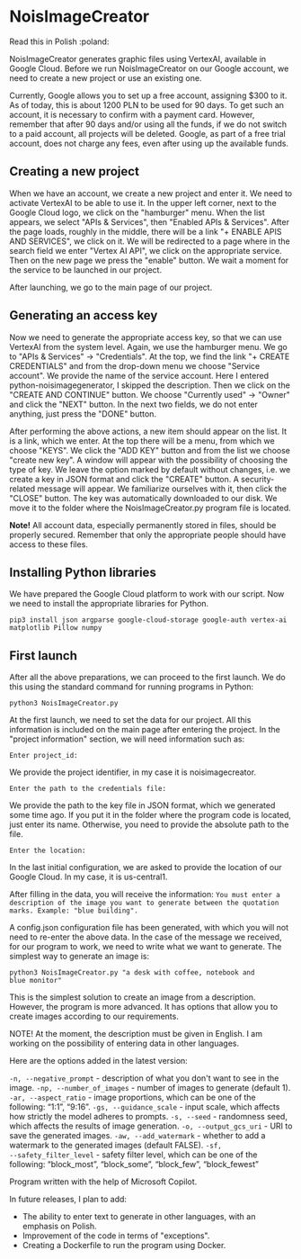 <h1>NoisImageCreator</h1>

<p>Read this in Polish :poland:</p>

<p>NoisImageCreator generates graphic files using VertexAI, available in Google Cloud. Before we run NoisImageCreator on our Google account, we need to create a new project or use an existing one.</p>

<p>Currently, Google allows you to set up a free account, assigning $300 to it. As of today, this is about 1200 PLN to be used for 90 days. To get such an account, it is necessary to confirm with a payment card. However, remember that after 90 days and/or using all the funds, if we do not switch to a paid account, all projects will be deleted. Google, as part of a free trial account, does not charge any fees, even after using up the available funds.</p>

<h2>Creating a new project</h2>
<p>When we have an account, we create a new project and enter it. We need to activate VertexAI to be able to use it. In the upper left corner, next to the Google Cloud logo, we click on the "hamburger" menu. When the list appears, we select "APIs & Services", then "Enabled APIs & Services". After the page loads, roughly in the middle, there will be a link "+ ENABLE APIS AND SERVICES", we click on it. We will be redirected to a page where in the search field we enter "Vertex AI API", we click on the appropriate service. Then on the new page we press the "enable" button. We wait a moment for the service to be launched in our project.</p>

<p>After launching, we go to the main page of our project.</p>

<h2>Generating an access key</h2>
<p>Now we need to generate the appropriate access key, so that we can use VertexAI from the system level. Again, we use the hamburger menu. We go to "APIs & Services" -> "Credentials". At the top, we find the link "+ CREATE CREDENTIALS" and from the drop-down menu we choose "Service account". We provide the name of the service account. Here I entered python-noisimagegenerator, I skipped the description. Then we click on the "CREATE AND CONTINUE" button. We choose "Currently used" -> "Owner" and click the "NEXT" button. In the next two fields, we do not enter anything, just press the "DONE" button.</p>

<p>After performing the above actions, a new item should appear on the list. It is a link, which we enter. At the top there will be a menu, from which we choose "KEYS". We click the "ADD KEY" button and from the list we choose "create new key". A window will appear with the possibility of choosing the type of key. We leave the option marked by default without changes, i.e. we create a key in JSON format and click the "CREATE" button. A security-related message will appear. We familiarize ourselves with it, then click the "CLOSE" button. The key was automatically downloaded to our disk. We move it to the folder where the NoisImageCreator.py program file is located.</p>

<p><strong>Note!</strong> All account data, especially permanently stored in files, should be properly secured. Remember that only the appropriate people should have access to these files.</p>

<h2>Installing Python libraries</h2>
<p>We have prepared the Google Cloud platform to work with our script. Now we need to install the appropriate libraries for Python.</p>

<pre><code>pip3 install json argparse google-cloud-storage google-auth vertex-ai matplotlib Pillow numpy</code></pre>

<h2>First launch</h2>
<p>After all the above preparations, we can proceed to the first launch. We do this using the standard command for running programs in Python:</p>

<pre><code>python3 NoisImageCreator.py</code></pre>

<p>At the first launch, we need to set the data for our project. All this information is included on the main page after entering the project. In the "project information" section, we will need information such as:</p>

<pre><code>Enter project_id:</code></pre>

<p>We provide the project identifier, in my case it is noisimagecreator.</p>

<pre><code>Enter the path to the credentials file:</code></pre>

<p>We provide the path to the key file in JSON format, which we generated some time ago. If you put it in the folder where the program code is located, just enter its name. Otherwise, you need to provide the absolute path to the file.</p>

<code>Enter the location:</code>

<p>In the last initial configuration, we are asked to provide the location of our Google Cloud. In my case, it is us-central1.</p>

<p>After filling in the data, you will receive the information: <code>You must enter a description of the image you want to generate between the quotation marks. Example: "blue building".</code></p>

<p>A config.json configuration file has been generated, with which you will not need to re-enter the above data. In the case of the message we received, for our program to work, we need to write what we want to generate. The simplest way to generate an image is:</p>

<code>python3 NoisImageCreator.py "a desk with coffee, notebook and blue monitor"</code>

<p>This is the simplest solution to create an image from a description. However, the program is more advanced. It has options that allow you to create images according to our requirements.</p>

<p>NOTE! At the moment, the description must be given in English. I am working on the possibility of entering data in other languages.</p>

<p>Here are the options added in the latest version:</p>

<code>-n, --negative_prompt</code> - description of what you don't want to see in the image.
<code>-np, --number_of_images</code> - number of images to generate (default 1).
<code>-ar, --aspect_ratio</code> - image proportions, which can be one of the following: “1:1”, “9:16”.
<code>-gs, --guidance_scale</code> - input scale, which affects how strictly the model adheres to prompts.
<code>-s, --seed</code> - randomness seed, which affects the results of image generation.
<code>-o, --output_gcs_uri</code> - URI to save the generated images.
<code>-aw, --add_watermark</code> - whether to add a watermark to the generated images (default FALSE).
<code>-sf, --safety_filter_level</code> - safety filter level, which can be one of the following: “block_most”, “block_some”, “block_few”, “block_fewest”

<p>Program written with the help of Microsoft Copilot.</p>

<p>In future releases, I plan to add:</p>

<ul>
<li>The ability to enter text to generate in other languages, with an emphasis on Polish.</li>
<li>Improvement of the code in terms of "exceptions".</li>
<li>Creating a Dockerfile to run the program using Docker.</li>
</ul>